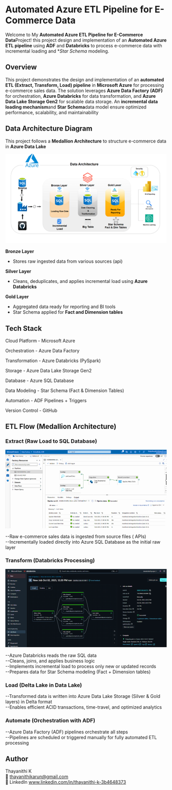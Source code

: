 # Automated Azure ETL Pipeline for E-Commerce Data

  Welcome to My **Automated Azure ETL Pipeline for E-Commerce Data**Project! this project design and implementation of an **Automated Azure ETL pipeline** using **ADF** and **Databricks** to process e-commerce data with incremental loading and **Star Schema* modeling.

## Overview
  This project demonstrates the design and implementation of an **automated ETL (Extract, Transform, Load) pipeline** in **Microsoft Azure** for processing e-commerce sales data. The solution leverages **Azure Data Factory (ADF)** for orchestration, **Azure Databricks** for data transformation, and **Azure Data Lake Storage Gen2** for scalable data storage. An **incremental data loading mechanism**and 
**Star Schema**data model ensure optimized performance, scalability, and maintainability

## Data Architecture Diagram

 This project follows a **Medallion Architecture** to structure e-commerce data in **Azure Data Lake**
 
![Data Architecture](docs/data_architecture.png)

**Bronze Layer**  
   - Stores raw ingested data from various sources (api) 

**Silver Layer**  
   - Cleans, deduplicates, and applies incremental load using **Azure Databricks**
  
**Gold Layer**  
   - Aggregated data ready for reporting and BI tools  
   - Star Schema applied for **Fact and Dimension tables**  


 ## Tech Stack

Cloud Platform  -	Microsoft Azure

Orchestration	  - Azure Data Factory

Transformation  -	Azure Databricks (PySpark)

Storage	        - Azure Data Lake Storage Gen2

Database        - Azure SQL Database 

Data Modeling	  - Star Schema (Fact & Dimension Tables)

Automation      -	ADF Pipelines + Triggers

Version Control -	GitHub


## ETL Flow (Medallion Architecture)

### Extract (Raw Load to SQL Database)

![Automatate_Incremental_Pipline](docs/incremental_pipeline.png)

--Raw e-commerce sales data is ingested from source files ( APIs)\
--Incrementally loaded directly into Azure SQL Database as the initial raw layer

### Transform (Databricks Processing)

![Automatate_ETL_Pipline](docs/Databricks_wokflow.png)

--Azure Databricks reads the raw SQL data\
--Cleans, joins, and applies business logic\
--Implements incremental load to process only new or updated records\
--Prepares data for Star Schema modeling (Fact + Dimension tables)

### Load (Delta Lake in Data Lake)
--Transformed data is written into Azure Data Lake Storage (Silver & Gold layers) in Delta format\
--Enables efficient ACID transactions, time-travel, and optimized analytics

### Automate (Orchestration with ADF)
--Azure Data Factory (ADF) pipelines orchestrate all steps\
--Pipelines are scheduled or triggered manually for fully automated ETL processing

## Author
Thayanithi K\
📧 thayanithikarun@gmail.com\
🔗 LinkedIn www.linkedin.com/in/thayanithi-k-3b4648373
 
